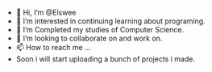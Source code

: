 - 👋 Hi, I’m @Elswee
- 👀 I’m interested in continuing learning about programing.
- 🌱 I’m Completed my studies of Computer Science.
- 💞️ I’m looking to collaborate on and work on.
- 📫 How to reach me ...
- Soon i will start uploading a bunch of projects i made.
<!---
Elswee13/Elswee13 is a ✨ special ✨ repository because its `README.md` (this file) appears on your GitHub profile.
You can click the Preview link to take a look at your changes.
--->
